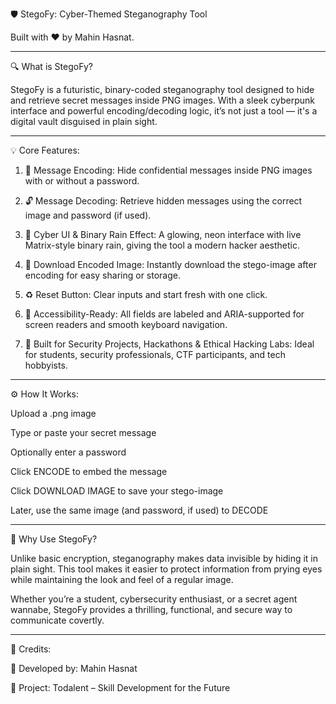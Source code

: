 🛡️ StegoFy: Cyber-Themed Steganography Tool

Built with ❤️ by Mahin Hasnat.


---

🔍 What is StegoFy?

StegoFy is a futuristic, binary-coded steganography tool designed to hide and retrieve secret messages inside PNG images. With a sleek cyberpunk interface and powerful encoding/decoding logic, it’s not just a tool — it's a digital vault disguised in plain sight.


---

💡 Core Features:

1. 🔐 Message Encoding:
Hide confidential messages inside PNG images with or without a password.


2. 🔓 Message Decoding:
Retrieve hidden messages using the correct image and password (if used).


3. 🎨 Cyber UI & Binary Rain Effect:
A glowing, neon interface with live Matrix-style binary rain, giving the tool a modern hacker aesthetic.


4. 💾 Download Encoded Image:
Instantly download the stego-image after encoding for easy sharing or storage.


5. ♻️ Reset Button:
Clear inputs and start fresh with one click.


6. 👣 Accessibility-Ready:
All fields are labeled and ARIA-supported for screen readers and smooth keyboard navigation.


7. 🧠 Built for Security Projects, Hackathons & Ethical Hacking Labs:
Ideal for students, security professionals, CTF participants, and tech hobbyists.




---

⚙️ How It Works:

Upload a .png image

Type or paste your secret message

Optionally enter a password

Click ENCODE to embed the message

Click DOWNLOAD IMAGE to save your stego-image

Later, use the same image (and password, if used) to DECODE



---

🧬 Why Use StegoFy?

Unlike basic encryption, steganography makes data invisible by hiding it in plain sight. This tool makes it easier to protect information from prying eyes while maintaining the look and feel of a regular image.

Whether you’re a student, cybersecurity enthusiast, or a secret agent wannabe, StegoFy provides a thrilling, functional, and secure way to communicate covertly.


---

📌 Credits:

🔧 Developed by: Mahin Hasnat

🏢 Project: Todalent – Skill Development for the Future



